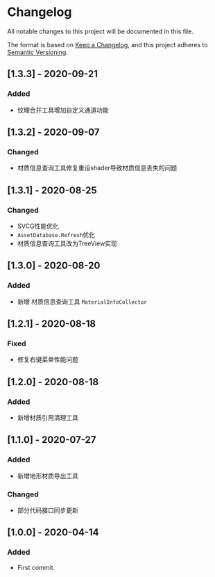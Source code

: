 # Changelog
All notable changes to this project will be documented in this file.

The format is based on [Keep a Changelog](https://keepachangelog.com/en/1.0.0/),
and this project adheres to [Semantic Versioning](https://semver.org/spec/v2.0.0.html).

## [1.3.3] - 2020-09-21
### Added
- 纹理合并工具增加自定义通道功能


## [1.3.2] - 2020-09-07
### Changed
- 材质信息查询工具修复重设shader导致材质信息丢失的问题


## [1.3.1] - 2020-08-25
### Changed
- SVCG性能优化
- `AssetDatabase.Refresh`优化
- 材质信息查询工具改为TreeView实现


## [1.3.0] - 2020-08-20
### Added
- 新增 材质信息查询工具 `MaterialInfoCollector`


## [1.2.1] - 2020-08-18
### Fixed
- 修复右键菜单性能问题


## [1.2.0] - 2020-08-18
### Added
- 新增材质引用清理工具


## [1.1.0] - 2020-07-27
### Added
- 新增地形材质导出工具

### Changed
- 部分代码接口同步更新


## [1.0.0] - 2020-04-14
### Added
- First commit.